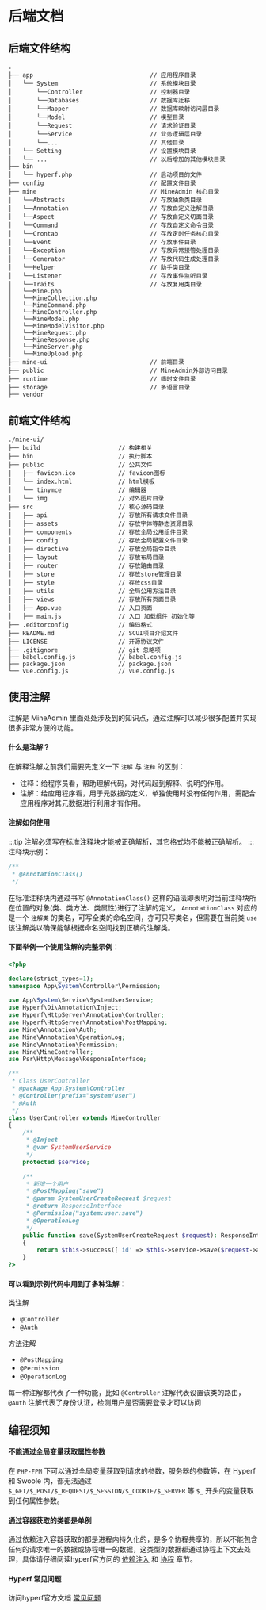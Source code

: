 # 后端文档
## 后端文件结构
```shell
.     
├── app                                 // 应用程序目录
│   └── System                          // 系统模块目录
│       └──Controller                   // 控制器目录
│       └──Databases                    // 数据库迁移
│       └──Mapper                       // 数据库映射访问层目录
│       └──Model                        // 模型目录
│       └──Request                      // 请求验证目录
│       └──Service                      // 业务逻辑层目录
│       └──...                          // 其他目录
│   └── Setting                         // 设置模块目录
│   └── ...                             // 以后增加的其他模块目录
├── bin                                 
│   └── hyperf.php                      // 启动项目的文件
├── config                              // 配置文件目录
├── mine                                // MineAdmin 核心目录
│   └──Abstracts                        // 存放抽象类目录
│   └──Annotation                       // 存放自定义注解目录
│   └──Aspect                           // 存放自定义切面目录
│   └──Command                          // 存放自定义命令目录
│   └──Crontab                          // 存放定时任务核心目录
│   └──Event                            // 存放事件目录
│   └──Exception                        // 存放异常接管处理目录
│   └──Generator                        // 存放代码生成处理目录
│   └──Helper                           // 助手类目录
│   └──Listener                         // 存放事件监听目录
│   └──Traits                           // 存放复用类目录
│   └──Mine.php
│   └──MineCollection.php
│   └──MineCommand.php
│   └──MineController.php
│   └──MineModel.php
│   └──MineModelVisitor.php
│   └──MineRequest.php
│   └──MineResponse.php
│   └──MineServer.php
│   └──MineUpload.php
├── mine-ui                             // 前端目录
├── public                              // MineAdmin外部访问目录
├── runtime                             // 临时文件目录
├── storage                             // 多语言目录  
├── vendor
```

## 前端文件结构
```shell
./mine-ui/
├── build                      // 构建相关  
├── bin                        // 执行脚本
├── public                     // 公共文件
│   ├── favicon.ico            // favicon图标
│   └── index.html             // html模板
│   └── tinymce                // 编辑器
│   └── img                    // 对外图片目录
├── src                        // 核心源码目录
│   ├── api                    // 存放所有请求文件目录
│   ├── assets                 // 存放字体等静态资源目录
│   ├── components             // 存放全局公用组件目录
│   ├── config                 // 存放全局配置文件目录
│   ├── directive              // 存放全局指令目录
│   ├── layout                 // 存放布局目录
│   ├── router                 // 存放路由目录
│   ├── store                  // 存放store管理目录
│   ├── style                  // 存放css目录
│   ├── utils                  // 全局公用方法目录
│   ├── views                  // 存放所有页面目录
│   ├── App.vue                // 入口页面
│   ├── main.js                // 入口 加载组件 初始化等
├── .editorconfig              // 编码格式
├── README.md                  // SCUI项目介绍文件
├── LICENSE                    // 开源协议文件
├── .gitignore                 // git 忽略项
├── babel.config.js            // babel.config.js
├── package.json               // package.json
└── vue.config.js              // vue.config.js
```


## 使用注解
注解是 MineAdmin 里面处处涉及到的知识点，通过注解可以减少很多配置并实现很多非常方便的功能。

#### 什么是注解？
在解释注解之前我们需要先定义一下 `注解` 与 `注释` 的区别：
- 注释：给程序员看，帮助理解代码，对代码起到解释、说明的作用。
- 注解：给应用程序看，用于元数据的定义，单独使用时没有任何作用，需配合应用程序对其元数据进行利用才有作用。

#### 注解如何使用
:::tip
注解必须写在标准注释块才能被正确解析，其它格式均不能被正确解析。
:::
注释块示例：
```php
/**
 * @AnnotationClass()
 */
```

在标准注释块内通过书写 `@AnnotationClass()` 这样的语法即表明对当前注释块所在位置的对象(类、类方法、类属性)进行了注解的定义， `AnnotationClass` 对应的是一个 `注解类` 的类名，可写全类的命名空间，亦可只写类名，但需要在当前类 `use` 该注解类以确保能够根据命名空间找到正确的注解类。

#### 下面举例一个使用注解的完整示例：

```php
<?php

declare(strict_types=1);
namespace App\System\Controller\Permission;

use App\System\Service\SystemUserService;
use Hyperf\Di\Annotation\Inject;
use Hyperf\HttpServer\Annotation\Controller;
use Hyperf\HttpServer\Annotation\PostMapping;
use Mine\Annotation\Auth;
use Mine\Annotation\OperationLog;
use Mine\Annotation\Permission;
use Mine\MineController;
use Psr\Http\Message\ResponseInterface;

/**
 * Class UserController
 * @package App\System\Controller
 * @Controller(prefix="system/user")
 * @Auth
 */
class UserController extends MineController
{
    /**
     * @Inject
     * @var SystemUserService
     */
    protected $service;

    /**
     * 新增一个用户
     * @PostMapping("save")
     * @param SystemUserCreateRequest $request
     * @return ResponseInterface
     * @Permission("system:user:save")
     * @OperationLog
     */
    public function save(SystemUserCreateRequest $request): ResponseInterface
    {
        return $this->success(['id' => $this->service->save($request->all())]);
    }
?>
```

#### 可以看到示例代码中用到了多种注解：
类注解
- `@Controller`
- `@Auth`

方法注解
- `@PostMapping`
- `@Permission`
- `@OperationLog`

每一种注解都代表了一种功能，比如 `@Controller` 注解代表设置该类的路由，`@Auth` 注解代表了身份认证，检测用户是否需要登录才可以访问




## 编程须知

#### 不能通过全局变量获取属性参数
在 `PHP-FPM` 下可以通过全局变量获取到请求的参数，服务器的参数等，在 Hyperf 和 Swoole 内，都无法通过 `$_GET/$_POST/$_REQUEST/$_SESSION/$_COOKIE/$_SERVER` 等 `$_` 开头的变量获取到任何属性参数。

#### 通过容器获取的类都是单例
通过依赖注入容器获取的都是进程内持久化的，是多个协程共享的，所以不能包含任何的请求唯一的数据或协程唯一的数据，这类型的数据都通过协程上下文去处理，具体请仔细阅读hyperf官方问的 <a href="https://hyperf.wiki/2.2/#/zh-cn/di" target="_blank">依赖注入</a> 和 <a href="https://hyperf.wiki/2.2/#/zh-cn/coroutine" target="_blank">协程</a> 章节。

#### Hyperf 常见问题
访问hyperf官方文档 <a href="https://hyperf.wiki/2.2/#/zh-cn/quick-start/questions" target="_blank">常见问题</a>